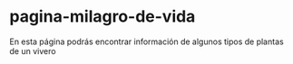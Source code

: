 # pagina-milagro-de-vida
En esta página podrás encontrar información de algunos tipos de plantas de un vivero 
